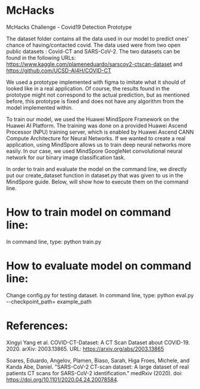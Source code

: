 # McHacks
McHacks Challenge - Covid19 Detection Prototype



The dataset folder contains all the data used in our model to predict ones' chance of having/contacted covid. The data used were from two open public datasets : Covid-CT and SARS-CoV-2. The two datasets can be found in the following URLs: https://www.kaggle.com/plameneduardo/sarscov2-ctscan-dataset and https://github.com/UCSD-AI4H/COVID-CT

We used a prototype implemented with figma to imitate what it should of looked like in a real application.
Of course, the results found in the prototype might not correspond to the actual prediction, but as mentioned before, 
this prototype is fixed and does not have any algorithm from the model implemented within. 

To train our model, we used the Huawei MindSpore Framework on the Huawei AI Platform. The training was done on a provided Huawei Ascend Processor (NPU) training server, which is enabled by Huawei Ascend CANN Compute Architecture for Neural Networks. If we wanted to create a real application, using MindSpore allows us to train deep neural networks more easily. In our case, we used MindSpore GoogleNet convolutional neural network for our binary image classification task.

In order to train and evaluate the model on the command line, we directly put our create_dataset function in dataset.py that was given to us in the MindSpore guide. Below, will show how to execute them on the command line.

# How to train model on command line:
In command line, type: python train.py

# How to evaluate model on command line:
Change config.py for testing dataset.
In command line, type: python eval.py --checkpoint_path= example_path


# References:
Xingyi Yang et al. COVID-CT-Dataset: A CT Scan Dataset about COVID-19. 2020. arXiv: 2003.13865. URL: https://arxiv.org/abs/2003.13865

Soares, Eduardo, Angelov, Plamen, Biaso, Sarah, Higa Froes, Michele, and Kanda Abe, Daniel. "SARS-CoV-2 CT-scan dataset: A large dataset of real patients CT scans for SARS-CoV-2 identification." medRxiv (2020). doi: https://doi.org/10.1101/2020.04.24.20078584.
